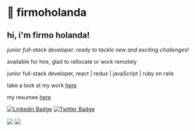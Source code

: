 # 📃 firmoholanda


<h2> hi, i'm firmo holanda!</h2>

<p><em> junior full-stack developer. ready to tackle new and exciting challenges! </em></p>
<p> available for hire, glad to rellocate or work remotely </p>
<p> junior full-stack developer, react | redux | javaScript | ruby on rails </p>
<p> take a look at my work <a href="">here</a></p>
<p> my resumee <a href="">here</a></p>


[![Linkedin Badge]()](https://www.linkedin.com/in/eduardgutierrezpulido/)
[![Twitter Badge]()](https://twitter.com/eduardo_gtzp)  



<div>
  <img align="center" src='https://github-readme-stats.vercel.app/api/top-langs/?username=firmoholanda&hide=html&layout=compact'>
  <img align="center" src='https://github-readme-stats.vercel.app/api?username=firmoholanda&hide=issues,contribs'>
</div>
